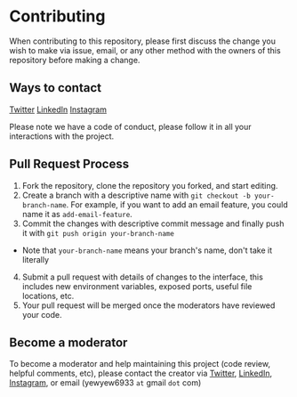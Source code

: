 # Contributing

When contributing to this repository, please first discuss the change you wish to make via issue,
email, or any other method with the owners of this repository before making a change. 

## Ways to contact
[Twitter](https://twitter.com/yewyewXD)
[LinkedIn](https://www.linkedin.com/in/yewyewxd/)
[Instagram](https://www.instagram.com/yewyewxd/)

Please note we have a code of conduct, please follow it in all your interactions with the project.

## Pull Request Process

1. Fork the repository, clone the repository you forked, and start editing.
2. Create a branch with a descriptive name with `git checkout -b your-branch-name`. For example, if you want to add an email feature, you could name it as `add-email-feature`.
3. Commit the changes with descriptive commit message and finally push it with `git push origin your-branch-name`
- Note that `your-branch-name` means your branch's name, don't take it literally
4. Submit a pull request with details of changes to the interface, this includes new environment 
   variables, exposed ports, useful file locations, etc.
5. Your pull request will be merged once the moderators have reviewed your code.

## Become a moderator
To become a moderator and help maintaining this project (code review, helpful comments, etc), please contact the creator via
[Twitter](https://twitter.com/yewyewXD),
[LinkedIn](https://www.linkedin.com/in/yewyewxd/),
[Instagram](https://www.instagram.com/yewyewxd/),
or email (yewyew6933 `at` gmail `dot` com)
